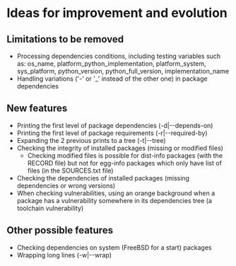 # Ideas for improvement and evolution

## Limitations to be removed
* Processing dependencies conditions, including testing variables such as:
  os_name, platform_python_implementation, platform_system, sys_platform, python_version, python_full_version, implementation_name
* Handling variations ('-' or '_' instead of the other one) in package dependencies

## New features
* Printing the first level of package dependencies (-d|--depends-on)
* Printing the first level of package requirements (-r|--required-by)
* Expanding the 2 previous prints to a tree (-t|--tree)
* Checking the integrity of installed packages (missing or modified files)
  * Checking modified files is possible for dist-info packages (with the RECORD file)
    but not for egg-info packages which only have list of files (in the SOURCES.txt file)
* Checking the dependencies of installed packages (missing dependencies or wrong versions)
* When checking vulnerabilities, using an orange background when a package has a
  vulnerability somewhere in its dependencies tree (a toolchain vulnerability)

## Other possible features
* Checking dependencies on system (FreeBSD for a start) packages
* Wrapping long lines (-w|--wrap)

